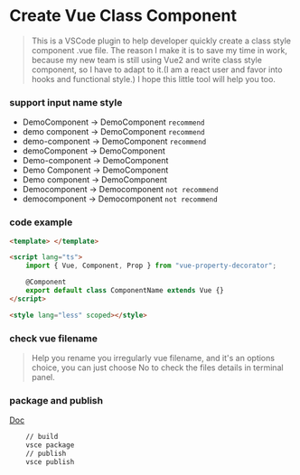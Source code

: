 # Create Vue Class Component

> This is a VSCode plugin to help developer quickly create a class style component .vue file.
> The reason I make it is to save my time in work, because my new team is still using Vue2 and write class style component, so I have to adapt to it.(I am a react user and favor into hooks and functional style.)
> I hope this little tool will help you too.

### support input name style

-   DemoComponent -> DemoComponent `recommend`
-   demo component -> DemoComponent `recommend`
-   demo-component -> DemoComponent `recommend`
-   demoComponent -> DemoComponent
-   Demo-component -> DemoComponent
-   Demo Component -> DemoComponent
-   Demo component -> DemoComponent
-   Democomponent -> Democomponent `not recommend`
-   democomponent -> Democomponent `not recommend`

### code example

```html
<template> </template>

<script lang="ts">
	import { Vue, Component, Prop } from "vue-property-decorator";

	@Component
	export default class ComponentName extends Vue {}
</script>

<style lang="less" scoped></style>
```

### check vue filename

> Help you rename you irregularly vue filename, and it's an options choice,
> you can just choose No to check the files details in terminal panel.

### package and publish

[Doc](https://code.visualstudio.com/api/working-with-extensions/publishing-extension)

```bash
    // build
    vsce package
    // publish
    vsce publish
```
